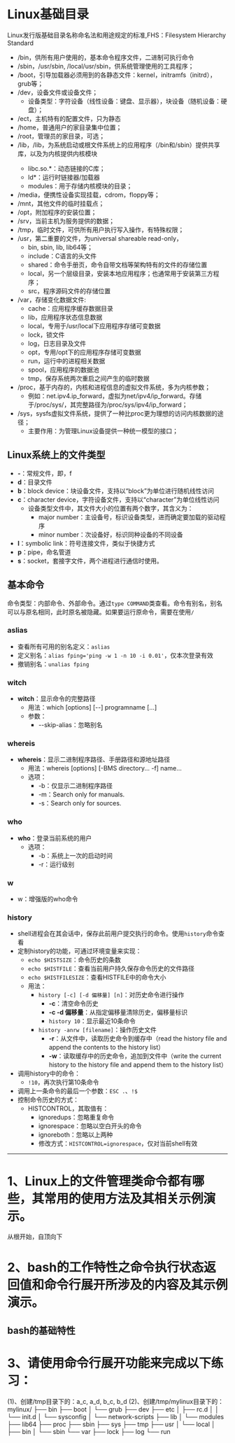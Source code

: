 # Linux基础目录
Linux发行版基础目录名称命名法和用途规定的标准,FHS：Filesystem Hierarchy Standard
* /bin，供所有用户使用的，基本命令程序文件，二进制可执行命令
* /sbin，/usr/sbin, /local/usr/sbin，供系统管理使用的工具程序；
* /boot，引导加载器必须用到的各静态文件：kernel，initramfs（initrd），grub等；
* /dev，设备文件或设备文件；
    * 设备类型：字符设备（线性设备：键盘、显示器），块设备（随机设备：硬盘）；
* /ect，主机特有的配置文件，只为静态
* /home，普通用户的家目录集中位置；
* /root，管理员的家目录，可选；
* /lib，/lib<qual>，为系统启动或根文件系统上的应用程序（/bin和/sbin）提供共享库，以及为内核提供内核模块
    * libc.so.*：动态链接的C库；
    * ld*：运行时链接器/加载器
    * modules：用于存储内核模块的目录；
* /media，便携性设备实现挂载，cdrom，floppy等；
* /mnt，其他文件的临时挂载点；
* /opt，附加程序的安装位置；
* /srv，当前主机为服务提供的数据；
* /tmp，临时文件，可供所有用户执行写入操作，有特殊权限；
* /usr，第二重要的文件，为universal shareable read-only，
    * bin, sbin, lib, lib64等；
    * include：C语言的头文件
    * shared：命令手册页，命令自带文档等架构特有的文件的存储位置
    * local，另一个层级目录，安装本地应用程序；也通常用于安装第三方程序；
    * src，程序源码文件的存储位置
* /var，存储变化数据文件:
    * cache：应用程序缓存数据目录
    * lib，应用程序状态信息数据
    * local，专用于/usr/local下应用程序存储可变数据
    * lock，锁文件
    * log，日志目录及文件
    * opt，专用/opt下的应用程序存储可变数据
    * run，运行中的进程相关数据
    * spool，应用程序的数据池
    * tmp，保存系统两次重启之间产生的临时数据
* /proc，基于内存的，内核和进程信息的虚拟文件系统，多为内核参数；
    * 例如：net.ipv4.ip_forward，虚拟为net/ipv4/ip_forward。存储于/proc/sys/，其完整路径为/proc/sys/ipv4/ip_forward；
* /sys，sysfs虚拟文件系统，提供了一种比proc更为理想的访问内核数据的途径；
    * 主要作用：为管理Linux设备提供一种统一模型的接口；

## Linux系统上的文件类型
* **-**：常规文件，即，f
* **d**：目录文件
* **b**：block device：块设备文件，支持以“block”为单位进行随机线性访问
* **c**：character device，字符设备文件，支持以“character”为单位线性访问
  * 设备类型文件中，其文件大小的位置有两个数字，其含义为：
    * major number：主设备号，标识设备类型，进而确定要加载的驱动程序
    * minor number：次设备好，标识同种设备的不同设备
* **l**：symbolic link：符号连接文件，类似于快捷方式
* **p**：pipe，命名管道
* **s**：socket，套接字文件，两个进程进行通信时使用。

## 基本命令
命令类型：内部命令、外部命令。通过`type COMMAND`类查看。命令有别名，别名可以与原名相同，此时原名被隐藏。如果要运行原命令，需要在使用`/`
### aslias
* 查看所有可用的别名定义：`aslias`
* 定义别名：`alias fping='ping -w 1 -n 10 -i 0.01'`，仅本次登录有效
* 撤销别名：`unalias fping`

### witch
* **witch**：显示命令的完整路径
  * 用法：which [options] [--] programname [...]
  * 参数：
    * --skip-alias：忽略别名

### whereis
* **whereis**：显示二进制程序路径、手册路径和源地址路径
  * 用法：whereis [options] [-BMS directory... -f] name...
  * 选项：
    * -b：仅显示二进制程序路径
    * -m：Search only for manuals.
    * -s：Search only for sources.

### who
* **who**：登录当前系统的用户
  * 选项：
    * -b：系统上一次的启动时间
    * -r：运行级别

### w
* w：增强版的who命令

### history
* shell进程会在其会话中，保存此前用户提交执行的命令。使用`history`命令查看
* 定制history的功能，可通过环境变量来实现：
  * `echo $HISTSIZE`：命令历史的条数
  * `echo $HISTFILE`：查看当前用户持久保存命令历史的文件路径
  * `echo $HISTFILESIZE`：查看HISTFILE中的命令大小
  * 用法：
    * `history [-c] [-d 偏移量] [n]`：对历史命令进行操作
      * **-c**：清空命令历史
      * **-c -d 偏移量**：从指定偏移量清除历史，偏移量标识
      * `history 10`：显示最近10条命令
    * `history -anrw [filename]`：操作历史文件
      * **-r**：从文件中，读取历史命令到缓存中（read the history file and append the contents to the history list）
      * **-w**：读取缓存中的历史命令，追加到文件中（write the current history to the history file and append them to the history list）
* 调用history中的命令：
  * `!10`，再次执行第10条命令
* 调用上一条命令的最后一个参数：`ESC .`、`!$`
* 控制命令历史的方式：
  * HISTCONTROL，其取值有：
    * ignoredups：忽略重复命令
    * ignorespace：忽略以空白开头的命令
    * ignoreboth：忽略以上两种
    * 修改方式：`HISTCONTROL=ignorespace`，仅对当前shell有效


----------------------------------------------------------------------------
# 1、Linux上的文件管理类命令都有哪些，其常用的使用方法及其相关示例演示。
从根开始，自顶向下


# 2、bash的工作特性之命令执行状态返回值和命令行展开所涉及的内容及其示例演示。
## bash的基础特性

# 3、请使用命令行展开功能来完成以下练习：
   (1)、创建/tmp目录下的：a_c, a_d, b_c, b_d
   (2)、创建/tmp/mylinux目录下的：
mylinux/
    ├── bin
    ├── boot
    │   └── grub
    ├── dev
    ├── etc
    │   ├── rc.d
    │   │   └── init.d
    │   └── sysconfig
    │       └── network-scripts
    ├── lib
    │   └── modules
    ├── lib64
    ├── proc
    ├── sbin
    ├── sys
    ├── tmp
    ├── usr
    │   └── local
    │       ├── bin
    │       └── sbin
    └── var
        ├── lock
        ├── log
        └── run